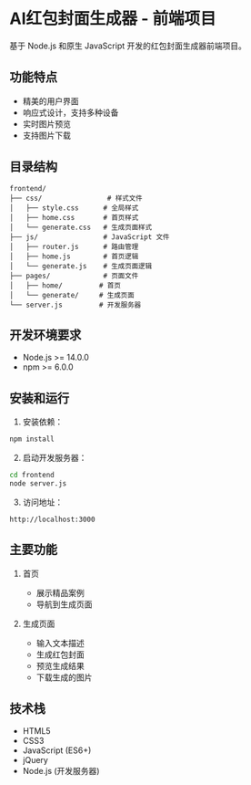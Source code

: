 # AI红包封面生成器 - 前端项目

基于 Node.js 和原生 JavaScript 开发的红包封面生成器前端项目。

## 功能特点

- 精美的用户界面
- 响应式设计，支持多种设备
- 实时图片预览
- 支持图片下载

## 目录结构

```
frontend/
├── css/                # 样式文件
│   ├── style.css      # 全局样式
│   ├── home.css       # 首页样式
│   └── generate.css   # 生成页面样式
├── js/                # JavaScript 文件
│   ├── router.js      # 路由管理
│   ├── home.js        # 首页逻辑
│   └── generate.js    # 生成页面逻辑
├── pages/             # 页面文件
│   ├── home/         # 首页
│   └── generate/     # 生成页面
└── server.js         # 开发服务器
```

## 开发环境要求

- Node.js >= 14.0.0
- npm >= 6.0.0

## 安装和运行

1. 安装依赖：
```bash
npm install
```

2. 启动开发服务器：
```bash
cd frontend
node server.js
```

3. 访问地址：
```
http://localhost:3000
```

## 主要功能

1. 首页
   - 展示精品案例
   - 导航到生成页面

2. 生成页面
   - 输入文本描述
   - 生成红包封面
   - 预览生成结果
   - 下载生成的图片

## 技术栈

- HTML5
- CSS3
- JavaScript (ES6+)
- jQuery
- Node.js (开发服务器) 